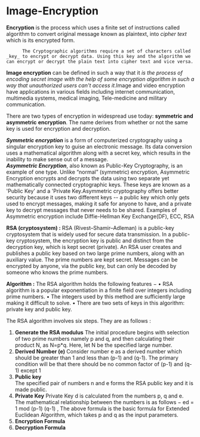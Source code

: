   # Image-Encryption

**Encryption** is the process which uses a finite set of instructions called algorithm to convert original message known as plaintext, into _cipher text_ which is its encrypted form. 

          The Cryptographic algorithms require a set of characters called _key_ to encrypt or decrypt data. Using this key and the algorithm we can encrypt or decrypt the plain text into cipher text and vice versa.

  **Image encryption** can be defined in such a way that it _is the process of encoding secret image with the help of some encryption algorithm in such a way that unauthorized users can't access it_.Image and video encryption have applications in various fields including internet communication, multimedia systems, medical imaging, Tele-medicine and military communication.
  
  There are two types of encryption in widespread use today: **symmetric and asymmetric** **encryption**. The name derives from whether or not the same key is used for encryption and decryption.
  
  _**Symmetric encryption**_ is a form of computerized cryptography using a singular encryption key to guise an electronic message. Its data conversion uses a mathematical algorithm along with a secret key, which results in the inability to make sense out of a message.            
    _**Asymmetric Encryption**_, also known as Public-Key Cryptography, is an example of one type. Unlike “normal” (symmetric) encryption, Asymmetric Encryption encrypts and decrypts the data using two separate yet mathematically connected cryptographic keys. These keys are known as a 'Public Key' and a 'Private Key.Asymmetric cryptography offers better security because it uses two different keys -- a public key which only gets used to encrypt messages, making it safe for anyone to have, and a private key to decrypt messages that never needs to be shared. Examples of Asymmetric encryption include Diffie-Hellman Key Exchange(DF), ECC, RSA 

  **RSA (cryptosystem) :** 
RSA (Rivest–Shamir–Adleman) is a public-key cryptosystem that is widely used for secure data transmission.
    In a public-key cryptosystem, the encryption key is public and distinct from the decryption key, which is kept secret (private). An RSA user creates and publishes a public key based on two large prime numbers, along with an auxiliary value. The prime numbers are kept secret. Messages can be encrypted by anyone, via the public key, but can only be decoded by someone who knows the prime numbers.

**Algorithm :**
The RSA algorithm holds the following features −
• RSA algorithm is a popular exponentiation in a finite field over integers including prime numbers.
• The integers used by this method are sufficiently large making it difficult to solve.
• There are two sets of keys in this algorithm: private key and public key.

The RSA algorithm involves six steps. They are as follows :    
1)  **Generate the RSA modulus**
    The initial procedure begins with selection of two prime numbers namely p and q, and then calculating     their product N, as N=p*q. Here, let N be the specified large number.
2)  **Derived Number (e)**
    Consider number e as a derived number which should be greater than 1 and less than (p-1) and (q-1).       The primary condition will be that there should be no common factor of (p-1) and (q-1) except 1   
3)  **Public key**    
    The specified pair of numbers n and e forms the RSA public key and it is made public.
4)  **Private Key**
    Private Key d is calculated from the numbers p, q and e. The mathematical relationship between the       numbers is as follows − ed = 1 mod (p-1) (q-1) , The above formula is the basic formula for Extended     Euclidean Algorithm, which takes p and q as the input parameters.
5)  **Encryption Formula**
6)  **Decryption Formula**    
